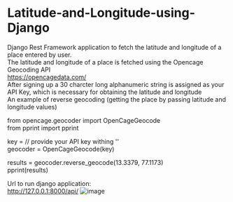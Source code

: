 # Latitude-and-Longitude-using-Django
Django Rest Framework application to fetch the latitude and longitude of a place entered by user. <br>
The latitude and longitude of a place is fetched using the Opencage Geocoding API <br>
https://opencagedata.com/ <br>
After signing up a 30 charcter long alphanumeric string is assigned as your API Key, which is necessary for obtaining the latitude and longitude <br>
An example of reverse geocoding (getting the place by passing latitude and longitude values)<br>

from opencage.geocoder import OpenCageGeocode <br>
from pprint import pprint <br>

key = // provide your API key withing '' <br>
geocoder = OpenCageGeocode(key) <br>

results = geocoder.reverse_geocode(13.3379, 77.1173) <br>
pprint(results) <br>

Url to run django application: <br>
http://127.0.0.1:8000/api/
![image](https://github.com/PoojaGangadhar/Latitude-and-Longitude-using-Django/assets/58586792/2b01d293-40c9-4a5d-a68b-f6b8d7ba5f0d)
